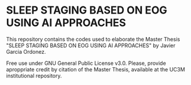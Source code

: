 # SLEEP STAGING BASED ON EOG USING AI APPROACHES
This repository contains the codes used to elaborate the Master Thesis "SLEEP STAGING BASED ON EOG USING AI APPROACHES" by Javier Garcia Ordonez. 

Free use under GNU General Public License v3.0. Please, provide aproppriate credit by citation of the Master Thesis, available at the UC3M institutional repository.
